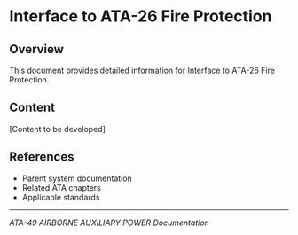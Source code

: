 # Interface to ATA-26 Fire Protection

## Overview

This document provides detailed information for Interface to ATA-26 Fire Protection.

## Content

[Content to be developed]

## References

- Parent system documentation
- Related ATA chapters
- Applicable standards

---

*ATA-49 AIRBORNE AUXILIARY POWER Documentation*
